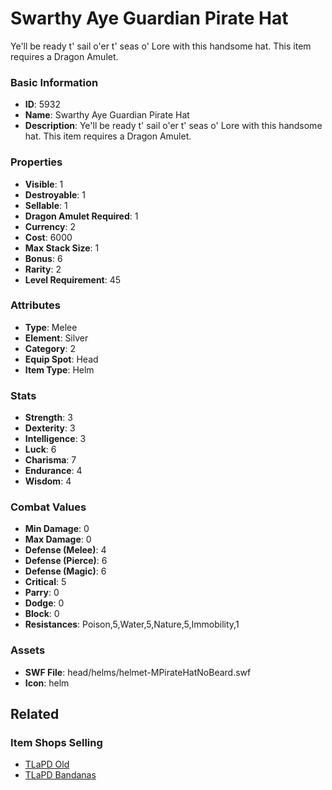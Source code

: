 # Swarthy Aye Guardian Pirate Hat

Ye'll be ready t' sail o'er t' seas o' Lore with this handsome hat. This item requires a Dragon Amulet.

### Basic Information

- **ID**: 5932
- **Name**: Swarthy Aye Guardian Pirate Hat
- **Description**: Ye&#039;ll be ready t&#039; sail o&#039;er t&#039; seas o&#039; Lore with this handsome hat. This item requires a Dragon Amulet.

### Properties

- **Visible**: 1
- **Destroyable**: 1
- **Sellable**: 1
- **Dragon Amulet Required**: 1
- **Currency**: 2
- **Cost**: 6000
- **Max Stack Size**: 1
- **Bonus**: 6
- **Rarity**: 2
- **Level Requirement**: 45

### Attributes

- **Type**: Melee
- **Element**: Silver
- **Category**: 2
- **Equip Spot**: Head
- **Item Type**: Helm

### Stats

- **Strength**: 3
- **Dexterity**: 3
- **Intelligence**: 3
- **Luck**: 6
- **Charisma**: 7
- **Endurance**: 4
- **Wisdom**: 4

### Combat Values

- **Min Damage**: 0
- **Max Damage**: 0
- **Defense (Melee)**: 4
- **Defense (Pierce)**: 6
- **Defense (Magic)**: 6
- **Critical**: 5
- **Parry**: 0
- **Dodge**: 0
- **Block**: 0
- **Resistances**: Poison,5,Water,5,Nature,5,Immobility,1

### Assets

- **SWF File**: head/helms/helmet-MPirateHatNoBeard.swf
- **Icon**: helm

## Related

### Item Shops Selling

- [TLaPD Old](../item-shops/229-tlapd-old.md)
- [TLaPD Bandanas](../item-shops/366-tlapd-bandanas.md)

